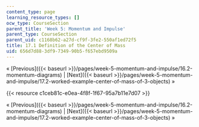 ```yaml
---
content_type: page
learning_resource_types: []
ocw_type: CourseSection
parent_title: 'Week 5: Momentum and Impulse'
parent_type: CourseSection
parent_uid: c1168b62-a27d-cf9f-3fe2-550af1ed72f5
title: 17.1 Definition of the Center of Mass
uid: 656d7d88-3df9-7349-90b5-f657ebd9509a
---
```


« [Previous]({{< baseurl >}}/pages/week-5-momentum-and-impulse/16.2-momentum-diagrams) | [Next]({{< baseurl >}}/pages/week-5-momentum-and-impulse/17.2-worked-example-center-of-mass-of-3-objects) »

{{< resource c1ceb81c-e0ea-4f8f-1f67-95a7b11e7d07 >}}

« [Previous]({{< baseurl >}}/pages/week-5-momentum-and-impulse/16.2-momentum-diagrams) | [Next]({{< baseurl >}}/pages/week-5-momentum-and-impulse/17.2-worked-example-center-of-mass-of-3-objects) »